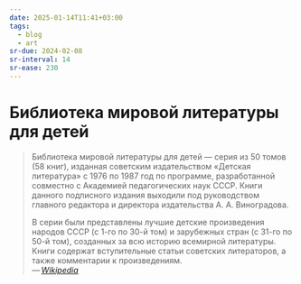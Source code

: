 ```yaml
---
date: 2025-01-14T11:41+03:00
tags:
  - blog
  - art
sr-due: 2024-02-08
sr-interval: 14
sr-ease: 230
---
```


# Библиотека мировой литературы для детей

> Библиотека мировой литературы для детей — серия из 50 томов (58 книг),
> изданная советским издательством «Детская литература» с 1976 по 1987 год по
> программе, разработанной совместно с Академией педагогических наук СССР. Книги
> данного подписного издания выходили под руководством главного редактора и
> директора издательства А. А. Виноградова.
>
> В серии были представлены лучшие детские произведения народов СССР (с 1-го по
> 30-й том) и зарубежных стран (с 31-го по 50-й том), созданных за всю историю
> всемирной литературы. Книги содержат вступительные статьи советских
> литераторов, а также комментарии к произведениям.\
> — <cite>[Wikipedia](https://ru.wikipedia.org/wiki/%D0%91%D0%B8%D0%B1%D0%BB%D0%B8%D0%BE%D1%82%D0%B5%D0%BA%D0%B0_%D0%BC%D0%B8%D1%80%D0%BE%D0%B2%D0%BE%D0%B9_%D0%BB%D0%B8%D1%82%D0%B5%D1%80%D0%B0%D1%82%D1%83%D1%80%D1%8B_%D0%B4%D0%BB%D1%8F_%D0%B4%D0%B5%D1%82%D0%B5%D0%B9)</cite>
